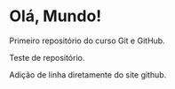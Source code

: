 # Olá, Mundo!
 Primeiro repositório do curso Git e GitHub.

 Teste de repositório.

Adição de linha diretamente do site github.
